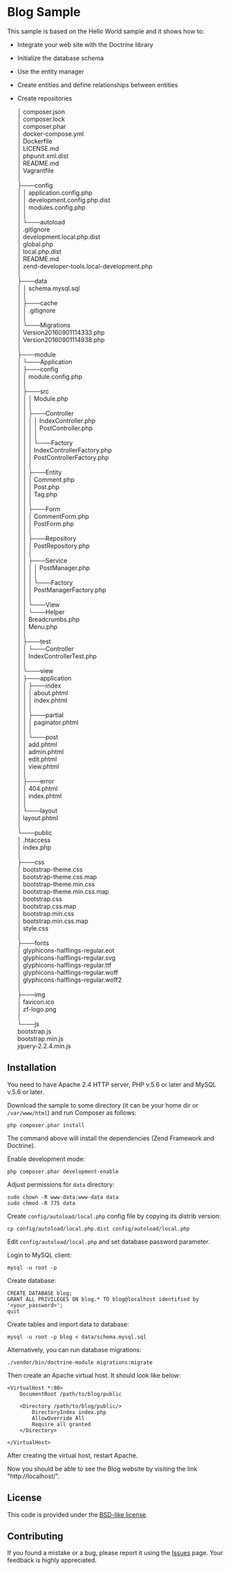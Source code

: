 Blog Sample
==================================================

This sample is based on the Hello World sample and it shows how to:

  * Integrate your web site with the Doctrine library
  * Initialize the database schema
  * Use the entity manager
  * Create entities and define relationships between entities
  * Create repositories


    │   composer.json    
    │   composer.lock    
    │   composer.phar    
    │   docker-compose.yml    
    │   Dockerfile    
    │   LICENSE.md    
    │   phpunit.xml.dist    
    │   README.md    
    │   Vagrantfile    
    │       
    ├───config    
    │   │   application.config.php    
    │   │   development.config.php.dist    
    │   │   modules.config.php    
    │   │       
    │   └───autoload    
    │           .gitignore    
    │           development.local.php.dist    
    │           global.php    
    │           local.php.dist    
    │           README.md    
    │           zend-developer-tools.local-development.php    
    │               
    ├───data    
    │   │   schema.mysql.sql    
    │   │       
    │   ├───cache    
    │   │       .gitignore    
    │   │           
    │   └───Migrations    
    │           Version20160901114333.php    
    │           Version20160901114938.php    
    │               
    ├───module    
    │   └───Application    
    │       ├───config    
    │       │       module.config.php    
    │       │           
    │       ├───src    
    │       │   │   Module.php    
    │       │   │       
    │       │   ├───Controller    
    │       │   │   │   IndexController.php    
    │       │   │   │   PostController.php    
    │       │   │   │       
    │       │   │   └───Factory    
    │       │   │           IndexControllerFactory.php    
    │       │   │           PostControllerFactory.php    
    │       │   │               
    │       │   ├───Entity    
    │       │   │       Comment.php    
    │       │   │       Post.php    
    │       │   │       Tag.php    
    │       │   │           
    │       │   ├───Form    
    │       │   │       CommentForm.php    
    │       │   │       PostForm.php    
    │       │   │           
    │       │   ├───Repository    
    │       │   │       PostRepository.php    
    │       │   │           
    │       │   ├───Service    
    │       │   │   │   PostManager.php    
    │       │   │   │       
    │       │   │   └───Factory    
    │       │   │           PostManagerFactory.php    
    │       │   │               
    │       │   └───View    
    │       │       └───Helper    
    │       │               Breadcrumbs.php    
    │       │               Menu.php    
    │       │                   
    │       ├───test    
    │       │   └───Controller    
    │       │           IndexControllerTest.php    
    │       │               
    │       └───view    
    │           ├───application    
    │           │   ├───index    
    │           │   │       about.phtml    
    │           │   │       index.phtml    
    │           │   │           
    │           │   ├───partial    
    │           │   │       paginator.phtml    
    │           │   │           
    │           │   └───post    
    │           │           add.phtml    
    │           │           admin.phtml    
    │           │           edit.phtml    
    │           │           view.phtml    
    │           │               
    │           ├───error    
    │           │       404.phtml    
    │           │       index.phtml    
    │           │           
    │           └───layout    
    │                   layout.phtml    
    │                       
    └───public    
        │   .htaccess    
        │   index.php    
        │       
        ├───css    
        │       bootstrap-theme.css    
        │       bootstrap-theme.css.map    
        │       bootstrap-theme.min.css    
        │       bootstrap-theme.min.css.map    
        │       bootstrap.css    
        │       bootstrap.css.map    
        │       bootstrap.min.css    
        │       bootstrap.min.css.map    
        │       style.css    
        │           
        ├───fonts    
        │       glyphicons-halflings-regular.eot    
        │       glyphicons-halflings-regular.svg    
        │       glyphicons-halflings-regular.ttf    
        │       glyphicons-halflings-regular.woff    
        │       glyphicons-halflings-regular.woff2    
        │           
        ├───img    
        │       favicon.ico    
        │       zf-logo.png    
        │           
        └───js    
                bootstrap.js    
                bootstrap.min.js    
                jquery-2.2.4.min.js









## Installation

You need to have Apache 2.4 HTTP server, PHP v.5.6 or later and MySQL v.5.6 or later.

Download the sample to some directory (it can be your home dir or `/var/www/html`) and run Composer as follows:

```
php composer.phar install
```

The command above will install the dependencies (Zend Framework and Doctrine).

Enable development mode:

```
php composer.phar development-enable
```

Adjust permissions for `data` directory:

```
sudo chown -R www-data:www-data data
sudo chmod -R 775 data
```

Create `config/autoload/local.php` config file by copying its distrib version:

```
cp config/autoload/local.php.dist config/autoload/local.php
```

Edit `config/autoload/local.php` and set database password parameter.

Login to MySQL client:

```
mysql -u root -p
```

Create database:

```
CREATE DATABASE blog;
GRANT ALL PRIVILEGES ON blog.* TO blog@localhost identified by '<your_password>';
quit
```

Create tables and import data to database:

```
mysql -u root -p blog < data/schema.mysql.sql
```

Alternatively, you can run database migrations:

```
./vendor/bin/doctrine-module migrations:migrate
```

Then create an Apache virtual host. It should look like below:

```
<VirtualHost *:80>
    DocumentRoot /path/to/blog/public
    
	<Directory /path/to/blog/public/>
        DirectoryIndex index.php
        AllowOverride All
        Require all granted
    </Directory>

</VirtualHost>
```
After creating the virtual host, restart Apache.

Now you should be able to see the Blog website by visiting the link "http://localhost/". 
 
## License

This code is provided under the [BSD-like license](https://en.wikipedia.org/wiki/BSD_licenses). 

## Contributing

If you found a mistake or a bug, please report it using the [Issues](https://github.com/olegkrivtsov/using-zf3-book-samples/issues) page. Your feedback is highly appreciated.
